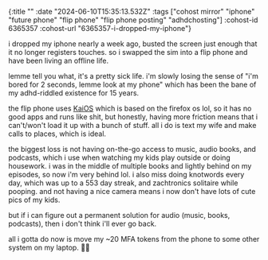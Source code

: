 {:title ""
 :date "2024-06-10T15:35:13.532Z"
 :tags ["cohost mirror" "iphone" "future phone" "flip phone" "flip phone posting" "adhdchosting"]
 :cohost-id 6365357
 :cohost-url "6365357-i-dropped-my-iphone"}

i dropped my iphone nearly a week ago, busted the screen just enough that it no longer registers touches. so i swapped the sim into a flip phone and have been living an offline life.

lemme tell you what, it's a pretty sick life. i'm slowly losing the sense of "i'm bored for 2 seconds, lemme look at my phone" which has been the bane of my adhd-riddled existence for 15 years.

the flip phone uses [KaiOS](https://en.wikipedia.org/wiki/KaiOS) which is based on the firefox os lol, so it has no good apps and runs like shit, but honestly, having more friction means that i can't/won't load it up with a bunch of stuff. all i do is text my wife and make calls to places, which is ideal.

the biggest loss is not having on-the-go access to music, audio books, and podcasts, which i use when watching my kids play outside or doing housework. i was in the middle of multiple books and lightly behind on my episodes, so now i'm very behind lol. i also miss doing knotwords every day, which was up to a 553 day streak, and zachtronics solitaire while pooping. and not having a nice camera means i now don't have lots of cute pics of my kids.

but if i can figure out a permanent solution for audio (music, books, podcasts), then i don't think i'll ever go back.

all i gotta do now is move my ~20 MFA tokens from the phone to some other system on my laptop. 😮‍💨